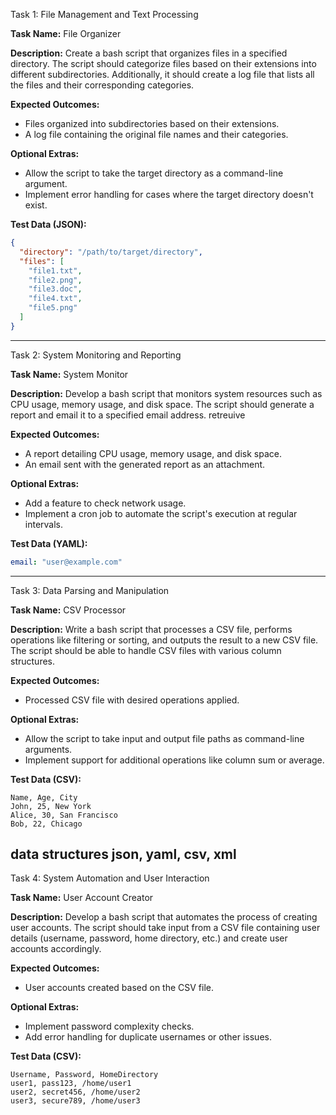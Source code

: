 Task 1: File Management and Text Processing

**Task Name:** File Organizer

**Description:** Create a bash script that organizes files in a specified directory. The script should categorize files based on their extensions into different subdirectories. Additionally, it should create a log file that lists all the files and their corresponding categories.

**Expected Outcomes:**
- Files organized into subdirectories based on their extensions.
- A log file containing the original file names and their categories.

**Optional Extras:**
- Allow the script to take the target directory as a command-line argument.
- Implement error handling for cases where the target directory doesn't exist.

**Test Data (JSON):**
```json
{
  "directory": "/path/to/target/directory",
  "files": [
    "file1.txt",
    "file2.png",
    "file3.doc",
    "file4.txt",
    "file5.png"
  ]
}
```

---

Task 2: System Monitoring and Reporting

**Task Name:** System Monitor

**Description:** Develop a bash script that monitors system resources such as CPU usage, memory usage, and disk space. The script should generate a report and email it to a specified email address.
retreuive

**Expected Outcomes:**
- A report detailing CPU usage, memory usage, and disk space.
- An email sent with the generated report as an attachment.

**Optional Extras:**
- Add a feature to check network usage.
- Implement a cron job to automate the script's execution at regular intervals.

**Test Data (YAML):**
```yaml
email: "user@example.com"
```

---

Task 3: Data Parsing and Manipulation

**Task Name:** CSV Processor

**Description:** Write a bash script that processes a CSV file, performs operations like filtering or sorting, and outputs the result to a new CSV file. The script should be able to handle CSV files with various column structures.

**Expected Outcomes:**
- Processed CSV file with desired operations applied.

**Optional Extras:**
- Allow the script to take input and output file paths as command-line arguments.
- Implement support for additional operations like column sum or average.

**Test Data (CSV):**
```csv
Name, Age, City
John, 25, New York
Alice, 30, San Francisco
Bob, 22, Chicago
```

data structures
json, yaml, csv, xml
---

Task 4: System Automation and User Interaction

**Task Name:** User Account Creator

**Description:** Develop a bash script that automates the process of creating user accounts. The script should take input from a CSV file containing user details (username, password, home directory, etc.) and create user accounts accordingly.

**Expected Outcomes:**
- User accounts created based on the CSV file.

**Optional Extras:**
- Implement password complexity checks.
- Add error handling for duplicate usernames or other issues.

**Test Data (CSV):**
```csv
Username, Password, HomeDirectory
user1, pass123, /home/user1
user2, secret456, /home/user2
user3, secure789, /home/user3
```